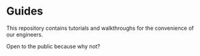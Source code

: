 # Guides
This repository contains tutorials and walkthroughs for the convenience of our engineers. 

Open to the public because why not?
